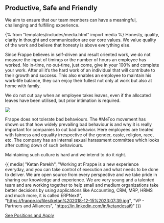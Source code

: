 <!-- base_template: frappe_io/www/careers/careers_base.html -->

<section class='section-padding text-center'>
	<h1>Productive, Safe and Friendly</h1>
	<p class="lead">We aim to ensure that our team members can have a meaningful, challenging and fulfilling experience.</p>
</section>

{% from "templates/includes/media.html" import media %}
Honesty, quality, clarity in thought and communication are our core values. We value quality of the work and believe that honesty is above everything else.

Since Frappe believes in self-driven and result oriented work, we do not measure the input of timings or the number of hours an employee has worked. No in-time, no out-time, just come, give in your 100%  and complete your work. After all it’s the hard work of an individual that will contribute to their growth and success. This also enables an employee to maintain his work-life balance, they can enjoy their fullest not only at work but also at home with family.

We do not cut pay when an employee takes leaves, even if the allocated leaves have been utilised, but prior intimation is required.

<img src='/assets/frappe_io/images/team-pics/team-3.png'>

Frappe does not tolerate bad behaviours. The #MeToo movement has shown us that how widely prevailing bad behaviour is and why it is really important for companies to cut bad behavior. Here employees are treated with fairness and equality irrespective of the gender, caste, religion, race, etc. The company has an internal sexual harassment committee which looks after cutting down of such behaviours.

Maintaining such culture is hard and we intend to do it right.

{{ media(
	"Ketan Parekh",
	"Working at Frappe is a new experience everyday, and you can take control of execution and  what needs to be done to deliver. We are open source from every perspective and we take pride in sharing our knowledge and experience. We are very young and a talented team and are working together to help small and medium organizations take better decisions by using applications like Accounting, CRM, MRP, HRMS and much more, it is called ERPNext!",
	"https://frappe.io/files/ketan%202018-12-15%2023:07:39.jpg",
	"VP - Partners and Alliances",
	"https://in.linkedin.com/in/ketandesai9"
)}}


<div class='text-center my-5'>
	<a href="/careers/apply" class="btn btn-dark">See Positions and Apply</a>
</div>
